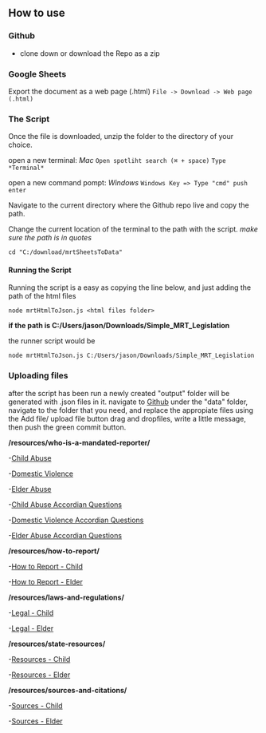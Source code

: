 ## How to use


### Github
 - clone down or download the Repo as a zip

### Google Sheets
 Export the document as a web page (.html) 
 `File -> Download -> Web page (.html)` 


### The Script
Once the file is downloaded, unzip the folder to the directory of your choice.

open a new terminal: *Mac*
 `Open spotliht search (⌘ + space)`
 `Type *Terminal*`

 open a new command pompt: *Windows*
 `Windows Key => Type "cmd" push enter`


Navigate to the current directory  where the Github repo live and copy the path.

Change the current location of the terminal to the path with the script.  *make sure the path is in quotes*

`cd "C:/download/mrtSheetsToData"`


#### Running the Script
Running the script is a easy as copying the line below, and just adding the path of the html files

```
node mrtHtmlToJson.js <html files folder>
```

__if the path is C:/Users/jason/Downloads/Simple_MRT_Legislation__

the runner script would be 
```
node mrtHtmlToJson.js C:/Users/jason/Downloads/Simple_MRT_Legislation
```

### Uploading files
after the script has been run a newly created "output" folder will be generated with .json files in it.
navigate to [Github](https://github.com/GROWDND/mandatedReporterTraining/)
under the  "data" folder, navigate to the folder that you need, and replace the appropiate files using the Add file/ upload file button
drag and dropfiles, write a little message, then push the green commit button.


__/resources/who-is-a-mandated-reporter/__

-[Child Abuse](https://github.com/GROWDND/mandatedReporterTraining/tree/master/data/who_is_a_mandated_reporter)

-[Domestic Violence](https://github.com/GROWDND/mandatedReporterTraining/tree/master/data/who_is_a_mandated_reporter)

-[Elder Abuse](https://github.com/GROWDND/mandatedReporterTraining/tree/master/data/who_is_a_mandated_reporter)

-[Child Abuse Accordian Questions](https://github.com/GROWDND/mandatedReporterTraining/tree/master/data/who_is_a_mandated_reporter)

-[Domestic Violence Accordian Questions](https://github.com/GROWDND/mandatedReporterTraining/tree/master/data/who_is_a_mandated_reporter)

-[Elder Abuse Accordian Questions](https://github.com/GROWDND/mandatedReporterTraining/tree/master/data/who_is_a_mandated_reporter)




__/resources/how-to-report/__

-[How to Report - Child](https://github.com/GROWDND/mandatedReporterTraining/tree/master/data/states/how_to_report)

-[How to Report - Elder](https://github.com/GROWDND/mandatedReporterTraining/tree/master/data/states/how_to_report)

__/resources/laws-and-regulations/__

-[Legal - Child](https://github.com/GROWDND/mandatedReporterTraining/tree/master/data/states/childAbuse/legal)

-[Legal - Elder](https://github.com/GROWDND/mandatedReporterTraining/tree/master/data/states/elderAbuse/legal)


__/resources/state-resources/__

-[Resources - Child](https://github.com/GROWDND/mandatedReporterTraining/tree/master/data/states/childAbuse/resources)

-[Resources - Elder](https://github.com/GROWDND/mandatedReporterTraining/tree/master/data/states/elderAbuse/resources)


__/resources/sources-and-citations/__

-[Sources - Child](https://github.com/GROWDND/mandatedReporterTraining/tree/master/data/sources/childAbuse)

-[Sources - Elder](https://github.com/GROWDND/mandatedReporterTraining/tree/master/data/sources/elderAbuse)

